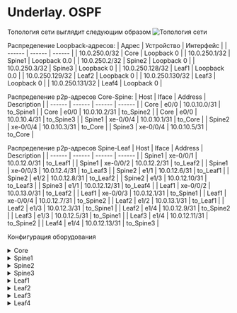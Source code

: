# Underlay. OSPF

Топология сети выглядит следующим образом
![Топология сети](https://github.com/bonishvarik/otus-net-arch/raw/main/HW2_topo.png)


Распределение Loopback-адресов:
| Адрес | Устройство | Интерфейс |
| ------ | ------ | ------ |
| 10.0.250.0/32 | Core | Loopback 0 |
| 10.0.250.1/32 | Spine1 | Loopback 0.0 |
| 10.0.250.2/32 | Spine2 | Loopback 0 |
| 10.0.250.3/32 | Spine3 | Loopback 0 |
| 10.0.250.128/32 | Leaf1 | Loopback 0.0 |
| 10.0.250.129/32 | Leaf2 | Loopback 0 |
| 10.0.250.130/32 | Leaf3 | Loopback 0 |
| 10.0.250.131/32 | Leaf4 | Loopback 0 |


Распределение p2p-адресов Core-Spine:
| Host | Iface | Address | Description |
| ------ | ------ | ------ | ------ |
| Core | e0/0 | 10.0.10.0/31 | to_Spine1 |
| Core | e0/0 | 10.0.10.2/31 | to_Spine2 |
| Core | e0/0 | 10.0.10.4/31 | to_Spine3 |
| Spine1 | xe-0/0/4 | 10.0.10.1/31 | to_Core |
| Spine2 | xe-0/0/4 | 10.0.10.3/31 | to_Core |
| Spine3 | xe-0/0/4 | 10.0.10.5/31 | to_Core |


Распределение p2p-адресов Spine-Leaf
| Host | Iface | Address | Description |
| ------ | ------ | ------ | ------ |
| Spine1 | xe-0/0/1 | 10.0.12.0/31 | to_Leaf1 |
| Spine1 | xe-0/0/2 | 10.0.12.2/31 | to_Leaf2 |
| Spine1 | xe-0/0/3 | 10.0.12.4/31 | to_Leaf3 |
| Spine2 | e1/1 | 10.0.12.6/31 | to_Leaf1 |
| Spine2 | e1/2 | 10.0.12.8/31 | to_Leaf2 |
| Spine2 | e1/3 | 10.0.12.10/31 | to_Leaf3 |
| Spine3 | e1/1 | 10.0.12.12/31 | to_Leaf4 |
| Leaf1 | xe-0/0/2 | 10.0.13.0/31 | to_Leaf2 |
| Leaf1 | xe-0/0/3 | 10.0.12.1/31 | to_Spine1 |
| Leaf1 | xe-0/0/4 | 10.0.12.7/31 | to_Spine2 |
| Leaf2 | e1/2 | 10.0.13.1/31 | to_Leaf1 |
| Leaf2 | e1/3 | 10.0.12.3/31 | to_Spine1 |
| Leaf2 | e1/4 | 10.0.12.9/31 | to_Spine2 |
| Leaf3 | e1/3 | 10.0.12.5/31 | to_Spine1 |
| Leaf3 | e1/4 | 10.0.12.11/31 | to_Spine2 |
| Leaf4 | e1/4 | 10.0.12.13/31 | to_Spine3 |

Конфигурация оборудования
<details>
  <summary>Core</summary>
<pre><code>
service password-encryption
router ospf 1
 router-id 10.0.250.127
 passive-interface default
 no passive-interface Ethernet0/0
 no passive-interface Ethernet0/1
 no passive-interface Ethernet0/2
!
interface Loopback0
 ip address 10.0.250.127 255.255.255.255
 ip ospf 1 area 0
!
interface Ethernet0/0
 description to_Spine1
 ip address 10.0.10.0 255.255.255.254
 ip ospf authentication message-digest
 ip ospf message-digest-key 1 md5 7 1418061E1F3B2B39212963
 ip ospf network point-to-point
 ip ospf 1 area 0
!
interface Ethernet0/1
 description to_Spine2
 ip address 10.0.10.2 255.255.255.254
 ip ospf authentication message-digest
 ip ospf message-digest-key 1 md5 7 09435A1C0A3A16000E0D54
 ip ospf network point-to-point
 ip ospf 1 area 0
!
interface Ethernet0/2
 description to_Spine3
 ip address 10.0.10.4 255.255.255.254
 ip ospf authentication message-digest
 ip ospf message-digest-key 1 md5 7 09435A1C0A3A16000E0D54
 ip ospf network point-to-point
 ip ospf 1 area 0
</code></pre>
</details>

<details>
  <summary>Spine1</summary>
<pre><code>
routing-options {
    router-id 10.0.250.1;
}
protocols {
    ospf {
        area 0.0.0.0 {
            interface lo0.0 {
                passive;
            }
            interface xe-0/0/4.0 {      
                interface-type p2p;
                authentication {
                    md5 1 key "$9$8Nt7VYaZjm5FjHyevMN-HqmfT36/tpO1"; ## SECRET-DATA
                }
            }
        }
        area 0.0.0.1 {
            interface xe-0/0/1.0 {
                interface-type p2p;
                authentication {
                    md5 1 key "$9$qfz6tu1SlM1RZDiH5TRhSreWLX-Vs2"; ## SECRET-DATA
                }
            }
            interface xe-0/0/2.0 {
                interface-type p2p;
                authentication {
                    md5 1 key "$9$jaqfz/CuRcluO4JGU.mO1RhSevMX7db"; ## SECRET-DATA
                }
            }
            interface xe-0/0/3.0 {      
                interface-type p2p;
                authentication {
                    md5 1 key "$9$HmT3CtOhyKO1aGDjPf1RhSrvW87-bs"; ## SECRET-DATA
                }
            }
        }
    }
}
</code></pre>
</details>

<details>
  <summary>Spine2</summary>
<pre><code>
feature ospf
router ospf 1
  router-id 10.0.250.2
  passive-interface default
!
interface Ethernet1/1
  description to_Leaf1
  no switchport
  ip address 10.0.12.6/31
  ip ospf authentication message-digest
  ip ospf message-digest-key 1 md5 3 30619c71daee521f76bd6fbfadc85b2b
  ip ospf network point-to-point
  no ip ospf passive-interface
  ip router ospf 1 area 0.0.0.1
  no shutdown
!
interface Ethernet1/2
  description to_Leaf2
  no switchport
  ip address 10.0.12.8/31
  ip ospf authentication message-digest
  ip ospf message-digest-key 1 md5 3 30619c71daee521f76bd6fbfadc85b2b
  ip ospf network point-to-point
  no ip ospf passive-interface
  ip router ospf 1 area 0.0.0.1
  no shutdown
!
interface Ethernet1/3
  description to_Leaf3
  no switchport
  ip address 10.0.12.10/31
  ip ospf authentication message-digest
  ip ospf message-digest-key 1 md5 3 30619c71daee521f76bd6fbfadc85b2b
  ip ospf network point-to-point
  no ip ospf passive-interface
  ip router ospf 1 area 0.0.0.1
  no shutdown
!
interface Ethernet1/4
  description to_Core
  no switchport
  ip address 10.0.10.3/31
  ip ospf authentication message-digest
  ip ospf message-digest-key 1 md5 3 30619c71daee521ff80b26794e247e53
  ip ospf network point-to-point
  no ip ospf passive-interface
  ip router ospf 1 area 0.0.0.0
  no shutdown
</code></pre>
</details>

<details>
  <summary>Spine3</summary>
<pre><code>
feature ospf 
router ospf 1
  router-id 10.0.250.3
  passive-interface default
!
interface loopback0
  ip address 10.0.250.3/32
  ip router ospf 1 area 0.0.0.0

interface Ethernet1/1
  description to_Leaf4
  no switchport
  ip address 10.0.12.12/31
  ip ospf authentication message-digest
  ip ospf message-digest-key 1 md5 3 30619c71daee521f606bd3c2eb9153bc
  ip ospf network point-to-point
  no ip ospf passive-interface
  ip router ospf 1 area 0.0.0.2
  no shutdown
!
interface Ethernet1/4
  description to_Core
  no switchport
  ip address 10.0.10.5/31
  ip ospf authentication message-digest
  ip ospf message-digest-key 1 md5 3 30619c71daee521ff80b26794e247e53
  ip ospf network point-to-point
  no ip ospf passive-interface
  ip router ospf 1 area 0.0.0.0
  no shutdown 
</code></pre>
</details>

<details>
  <summary>Leaf1</summary>
<pre><code>
routing-options {
    router-id 10.0.250.128;
}
protocols {
    ospf {
        area 0.0.0.1 {
            interface lo0.0 {
                passive;
            }
            interface xe-0/0/2.0 {
                interface-type p2p;
                authentication {
                    md5 1 key "$9$Bk1EyKLxd2oGdb9tu0hcbs24aUji.PTz"; ## SECRET-DATA
                }
            }
            interface xe-0/0/3.0 {
                interface-type p2p;     
                authentication {
                    md5 1 key "$9$wogJDqmT6CuTzXNdV4oz369A0B1hSlK"; ## SECRET-DATA
                }
            }
            interface xe-0/0/4.0 {
                interface-type p2p;
                authentication {
                    md5 1 key "$9$2MaUHP5FCpBFnNVwsJZn/Ctu1REylvW"; ## SECRET-DATA
                }
            }
        }
    }
}
</code></pre>
</details>

<details>
  <summary>Leaf2</summary>
<pre><code>
feature ospf 
router ospf 1
  router-id 10.0.250.129
  passive-interface default
!
interface Ethernet1/2
  description to_Leaf1
  no switchport
  mac-address 000c.2984.fce1
  ip address 10.0.13.1/31
  ip ospf authentication message-digest
  ip ospf message-digest-key 1 md5 3 30619c71daee521f76bd6fbfadc85b2b
  ip ospf network point-to-point
  no ip ospf passive-interface
  ip router ospf 1 area 0.0.0.1
  no shutdown
!
interface Ethernet1/3
  description to_Spine1
  no switchport
  mac-address 000c.2984.fce2
  ip address 10.0.12.3/31
  ip ospf authentication message-digest
  ip ospf message-digest-key 1 md5 3 30619c71daee521f76bd6fbfadc85b2b
  ip ospf network point-to-point
  no ip ospf passive-interface
  ip router ospf 1 area 0.0.0.1
  no shutdown
!
interface Ethernet1/4
  description to_Spine2
  no switchport
  mac-address 000c.2984.fce3
  ip address 10.0.12.9/31
  ip ospf authentication message-digest
  ip ospf message-digest-key 1 md5 3 30619c71daee521f76bd6fbfadc85b2b
  ip ospf network point-to-point
  no ip ospf passive-interface
  ip router ospf 1 area 0.0.0.1
  no shutdown
</code></pre>
</details>

<details>
  <summary>Leaf3</summary>
<pre><code>
feature ospf 
router ospf 1
  router-id 10.0.250.130
  passive-interface default
!
interface loopback0
  ip address 10.0.250.130/32
  ip router ospf 1 area 0.0.0.0
!
interface Ethernet1/3
  description to_Spine1
  no switchport
  ip address 10.0.12.5/31
  ip ospf authentication message-digest
  ip ospf message-digest-key 1 md5 3 30619c71daee521f76bd6fbfadc85b2b
  ip ospf network point-to-point
  no ip ospf passive-interface
  ip router ospf 1 area 0.0.0.1
  no shutdown
!
interface Ethernet1/4
  description to_Spine2
  no switchport
  mac-address 000c.2985.fce0
  ip address 10.0.12.11/31
  ip ospf authentication message-digest
  ip ospf message-digest-key 1 md5 3 30619c71daee521f76bd6fbfadc85b2b
  ip ospf network point-to-point
  no ip ospf passive-interface
  ip router ospf 1 area 0.0.0.1
  no shutdown
</code></pre>
</details>

<details>
  <summary>Leaf4</summary>
<pre><code>
feature ospf 
router ospf 1
  router-id 10.0.250.131
  passive-interface default
!
interface loopback0
  ip address 10.0.250.131/32
  ip router ospf 1 area 0.0.0.0
!
interface Ethernet1/4
  description to_Spine3
  no switchport
  mac-address 000c.2984.ffe0
  ip address 10.0.12.13/31
  ip ospf authentication message-digest
  ip ospf message-digest-key 1 md5 3 30619c71daee521f606bd3c2eb9153bc
  ip ospf network point-to-point
  no ip ospf passive-interface
  ip router ospf 1 area 0.0.0.2
  no shutdown
!
</code></pre>
</details>
